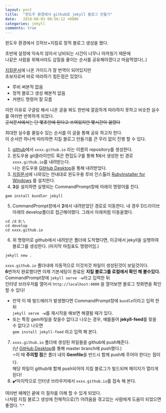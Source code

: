 ```yaml
---
layout: post
title:  "윈도우 환경에서 github로 jekyll 블로그 만들기"
date:   2018-08-03 00:56:12 +0900
categories: jekyll
comments: true
---
```

윈도우 환경에서 깃허브+지킬로 정적 블로그 생성을 했다. 

초반에 설정에 익숙치 않아서 낭비되는 시간이 너무나 아까웠기 때문에  
나같은 사람을 위해서라도 삽질을 줄이는 순서를 공유해야겠다고 마음먹었다(..)

[지킬문서](https://jekyllrb-ko.github.io/)에 나온 가이드가 잘 번역이 되어있지만  
초보자로써 바로 따라하기 힘든점은 있었다.
- 루비 써본적 없음
- 정적 블로그 생성 해본적 없음
- 커맨드 명령어 잘 모름

이런 이유로 구글링 해서 나온 글을 봐도 한번에 깔끔하게 따라하지 못하고 비슷한 실수를 여러번 반복하게 되었다.   
~~공식문서에서는 단 몇초만에 된다고 쓰여있지만 몇시간이 걸렸다~~  

최대한 실수를 줄일수 있는 순서를 이 글을 통해 공유 하고자 한다.  
이 순서만 하나씩 따라하면 지킬 블로그 만들기를 큰 무리 없이 진행 할 수 있다.  
1. [github](https://github.com/)에서 `xxxx.github.io` 라는 이름의 repository를 생성한다.  
2. 윈도우용 git클라이언트 혹은 편집도구를 통해 **1**에서 생성한 빈 경로 `xxxx.github.io`를 내려받는다.  
나는 윈도우용 [GitHub Desktop](https://desktop.github.com/)을 통해 내려받았다.  
3. [지킬문서](https://jekyllrb-ko.github.io/)에 나와있는 안내대로 윈도우용 루비 인스톨러 [RubyInstaller for Windows](https://rubyinstaller.org/) 를 설치한다.
4. **3**을 설치하면 실행되는 CommandPrompt창에 아래의 명령어를 친다.
```
gem install bundler jekyll
```
5. CommandPrompt창에서 **2**에서 내려받았던 경로로 이동한다. 내 경우 D드라이브 아래의 develop폴더로 접근해야했다. 그래서 아래처럼 이동을했다.
```
cd /d D:\
cd develop
cd xxxx.github.io
```
6. 위 명령어로 github에서 내려받은 폴더에 도착했다면, 이곳에서 jekyll을 실행하여 블로그를 생성한다. (마지막 마침표도 명령어임.)
```
jekyll new .
```
`xxxx.github.io` 폴더내에 자동적으로 이것저것 파일이 생성된것이 보일것이다.  
**6**번까지 완료했다면 이제 기본세팅이 완료된 **지킬 블로그를 로컬에서 확인 해 볼수있다.**  
CommandPrompt창에 `jekyll serve -w`라고 입력한 뒤  
인터넷 브라우저를 열어서 `http://localhost:4000` 을 열어보면 블로그 첫화면을 확인 할 수 있다!  
- 만약 이 때 빌드에러가 발생했다면 CommandPrompt창에 `bundle`이라고 입력 한 뒤  
 `jekyll serve -w`를 재시작을 해보면 해결될 때가 있다.  
- 또는 특정 gem파일을 찾을수 없다고 나오는 경우, 예를들어 **jekyll-feed**를 찾을 수 없다고 나오면  
`gem install jekyll-feed` 라고 입력 해 본다.

7. `xxxx.github.io` 폴더에 생성된 파일들을 github에 push해준다.  
(난 [GitHub Desktop](https://desktop.github.com/)를 통해 master branch에 push했다.)  
⭐️이 때 **주의할 점**은 폴더 내의 **Gemfile**을 반드시 함께 push해 주어야 한다는 점이다.  
해당 파일이 github에 함께 push되어야 지킬 블로그가 빌드되며 페이지가 열리게 된다!
8. ✔️마지막으로 인터넷 브라우저에서 `xxxx.github.io`를 접속 해 본다.
  
여러번 헤메인 끝에 이 절차를 이해 할 수 있게 되었다.  
나처럼 지킬 블로그 생성에 전체적으로(?) 어려움을 겪고있는 사람에게 도움이 되었으면 좋겠다. ^.^
